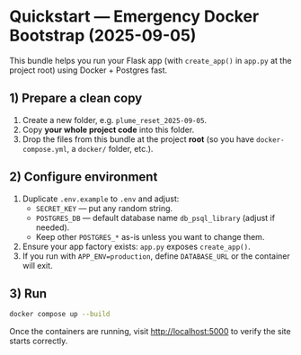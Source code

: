 # Quickstart — Emergency Docker Bootstrap (2025-09-05)

This bundle helps you run your Flask app (with `create_app()` in `app.py` at the project root) using Docker + Postgres fast.

## 1) Prepare a clean copy
1. Create a new folder, e.g. `plume_reset_2025-09-05`.
2. Copy **your whole project code** into this folder.
3. Drop the files from this bundle at the project **root** (so you have `docker-compose.yml`, a `docker/` folder, etc.).

## 2) Configure environment
1. Duplicate `.env.example` to `.env` and adjust:
   - `SECRET_KEY` — put any random string.
   - `POSTGRES_DB` — default database name `db_psql_library` (adjust if needed).
   - Keep other `POSTGRES_*` as-is unless you want to change them.
2. Ensure your app factory exists: `app.py` exposes `create_app()`.
3. If you run with `APP_ENV=production`, define `DATABASE_URL` or the container will exit.

## 3) Run
```bash
docker compose up --build
```

Once the containers are running, visit [http://localhost:5000](http://localhost:5000) to verify the site starts correctly.
